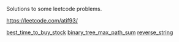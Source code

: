 Solutions to some leetcode problems.

https://leetcode.com/atif93/

[best_time_to_buy_stock](https://leetcode.com/problems/best-time-to-buy-and-sell-stock)
[binary_tree_max_path_sum](https://leetcode.com/problems/binary-tree-maximum-path-sum)
[reverse_string](https://leetcode.com/problems/reverse-string)
